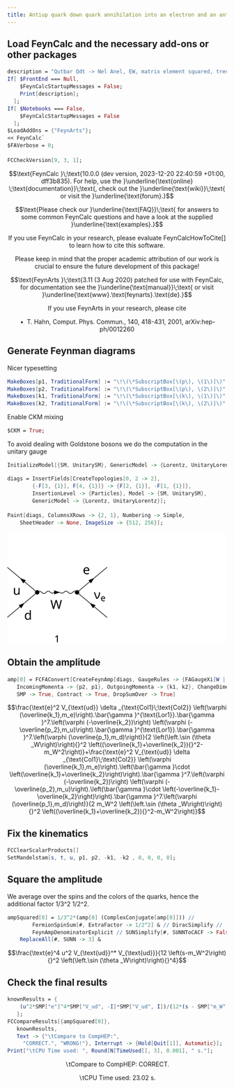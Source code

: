 ```yaml
---
title: Antiup quark down quark annihilation into an electron and an antielectron-neutrino
---
```



## Load FeynCalc and the necessary add-ons or other packages

```mathematica
description = "Qutbar Qdt -> Nel Anel, EW, matrix element squared, tree";
If[ $FrontEnd === Null, 
  	$FeynCalcStartupMessages = False; 
  	Print[description]; 
  ];
If[ $Notebooks === False, 
  	$FeynCalcStartupMessages = False 
  ];
$LoadAddOns = {"FeynArts"};
<< FeynCalc`
$FAVerbose = 0; 
 
FCCheckVersion[9, 3, 1];
```

$$\text{FeynCalc }\;\text{10.0.0 (dev version, 2023-12-20 22:40:59 +01:00, dff3b835). For help, use the }\underline{\text{online} \;\text{documentation}}\;\text{, check out the }\underline{\text{wiki}}\;\text{ or visit the }\underline{\text{forum}.}$$

$$\text{Please check our }\underline{\text{FAQ}}\;\text{ for answers to some common FeynCalc questions and have a look at the supplied }\underline{\text{examples}.}$$

$$\text{If you use FeynCalc in your research, please evaluate FeynCalcHowToCite[] to learn how to cite this software.}$$

$$\text{Please keep in mind that the proper academic attribution of our work is crucial to ensure the future development of this package!}$$

$$\text{FeynArts }\;\text{3.11 (3 Aug 2020) patched for use with FeynCalc, for documentation see the }\underline{\text{manual}}\;\text{ or visit }\underline{\text{www}.\text{feynarts}.\text{de}.}$$

$$\text{If you use FeynArts in your research, please cite}$$

$$\text{ $\bullet $ T. Hahn, Comput. Phys. Commun., 140, 418-431, 2001, arXiv:hep-ph/0012260}$$

## Generate Feynman diagrams

Nicer typesetting

```mathematica
MakeBoxes[p1, TraditionalForm] := "\!\(\*SubscriptBox[\(p\), \(1\)]\)";
MakeBoxes[p2, TraditionalForm] := "\!\(\*SubscriptBox[\(p\), \(2\)]\)";
MakeBoxes[k1, TraditionalForm] := "\!\(\*SubscriptBox[\(k\), \(1\)]\)";
MakeBoxes[k2, TraditionalForm] := "\!\(\*SubscriptBox[\(k\), \(2\)]\)";
```

Enable CKM mixing

```mathematica
$CKM = True;
```

To avoid dealing with Goldstone bosons we do  the computation in the unitary gauge

```mathematica
InitializeModel[{SM, UnitarySM}, GenericModel -> {Lorentz, UnitaryLorentz}];
```

```mathematica
diags = InsertFields[CreateTopologies[0, 2 -> 2], 
    	{-F[3, {1}], F[4, {1}]} -> {F[2, {1}], -F[1, {1}]}, 
    	InsertionLevel -> {Particles}, Model -> {SM, UnitarySM}, 
    	GenericModel -> {Lorentz, UnitaryLorentz}]; 
 
Paint[diags, ColumnsXRows -> {2, 1}, Numbering -> Simple, 
  	SheetHeader -> None, ImageSize -> {512, 256}];
```

![1ossokn35lkrj](img/1ossokn35lkrj.svg)

## Obtain the amplitude

```mathematica
amp[0] = FCFAConvert[CreateFeynAmp[diags, GaugeRules -> {FAGaugeXi[W | Z] -> Infinity}], 
   IncomingMomenta -> {p2, p1}, OutgoingMomenta -> {k1, k2}, ChangeDimension -> 4, List -> False, 
   SMP -> True, Contract -> True, DropSumOver -> True]
```

$$\frac{\text{e}^2 V_{\text{ud}} \delta _{\text{Col1}\;\text{Col2}} \left(\varphi (\overline{k_1},m_e)\right).\bar{\gamma }^{\text{Lor1}}.\bar{\gamma }^7.\left(\varphi (-\overline{k_2})\right) \left(\varphi (-\overline{p_2},m_u)\right).\bar{\gamma }^{\text{Lor1}}.\bar{\gamma }^7.\left(\varphi (\overline{p_1},m_d)\right)}{2 \left(\left.\sin (\theta _W\right)\right){}^2 \left((\overline{k_1}+\overline{k_2}){}^2-m_W^2\right)}+\frac{\text{e}^2 V_{\text{ud}} \delta _{\text{Col1}\;\text{Col2}} \left(\varphi (\overline{k_1},m_e)\right).\left(\bar{\gamma }\cdot \left(\overline{k_1}+\overline{k_2}\right)\right).\bar{\gamma }^7.\left(\varphi (-\overline{k_2})\right) \left(\varphi (-\overline{p_2},m_u)\right).\left(\bar{\gamma }\cdot \left(-\overline{k_1}-\overline{k_2}\right)\right).\bar{\gamma }^7.\left(\varphi (\overline{p_1},m_d)\right)}{2 m_W^2 \left(\left.\sin (\theta _W\right)\right){}^2 \left((\overline{k_1}+\overline{k_2}){}^2-m_W^2\right)}$$

## Fix the kinematics

```mathematica
FCClearScalarProducts[]
SetMandelstam[s, t, u, p1, p2, -k1, -k2 , 0, 0, 0, 0];
```

## Square the amplitude

We average over the spins and the colors of the quarks, hence the additional factor 1/3^2 1/2^2.

```mathematica
ampSquared[0] = 1/3^2*(amp[0] (ComplexConjugate[amp[0]])) // 
      	FermionSpinSum[#, ExtraFactor -> 1/2^2] & // DiracSimplify // 
    	FeynAmpDenominatorExplicit // SUNSimplify[#, SUNNToCACF -> False] & // 
  	ReplaceAll[#, SUNN -> 3] &
```

$$\frac{\text{e}^4 u^2 V_{\text{ud}}^* V_{\text{ud}}}{12 \left(s-m_W^2\right){}^2 \left(\left.\sin (\theta _W\right)\right){}^4}$$

## Check the final results

```mathematica
knownResults = {
   	(u^2*SMP["e"]^4*SMP["V_ud", -I]*SMP["V_ud", I])/(12*(s - SMP["m_W"]^2)^2*SMP["sin_W"]^4) 
   };
FCCompareResults[{ampSquared[0]}, 
   knownResults, 
   Text -> {"\tCompare to CompHEP:", 
     "CORRECT.", "WRONG!"}, Interrupt -> {Hold[Quit[1]], Automatic}];
Print["\tCPU Time used: ", Round[N[TimeUsed[], 3], 0.001], " s."];

```

$$\text{$\backslash $tCompare to CompHEP:} \;\text{CORRECT.}$$

$$\text{$\backslash $tCPU Time used: }23.02\text{ s.}$$